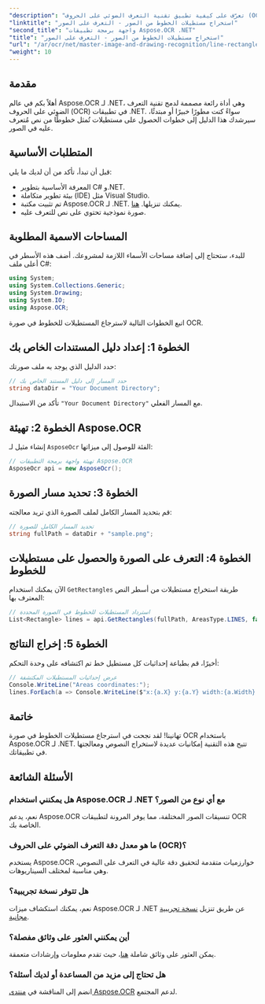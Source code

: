 ```yaml
---
"description": "تعرّف على كيفية تطبيق تقنية التعرف الضوئي على الحروف (OCR) في تطبيقات .NET باستخدام Aspose.OCR. يرشدك هذا الدليل الشامل خلال عملية استخراج المستطيلات للخطوط المتعرف عليها."
"linktitle": "استخراج مستطيلات الخطوط من الصور - التعرف على الصور"
"second_title": "واجهة برمجة تطبيقات Aspose.OCR .NET"
"title": "استخراج مستطيلات الخطوط من الصور - التعرف على الصور"
"url": "/ar/ocr/net/master-image-and-drawing-recognition/line-rectangles-from-images-recognition/"
"weight": 10
---
```


## مقدمة

أهلاً بكم في عالم Aspose.OCR لـ .NET، وهي أداة رائعة مصممة لدمج تقنية التعرف الضوئي على الحروف (OCR) في تطبيقات .NET. سواءً كنت مطورًا خبيرًا أو مبتدئًا، سيرشدك هذا الدليل إلى خطوات الحصول على مستطيلات تُمثل خطوطًا من نص مُتعرف عليه في الصور.

## المتطلبات الأساسية

قبل أن تبدأ، تأكد من أن لديك ما يلي:

- المعرفة الأساسية بتطوير C# و.NET.
- بيئة تطوير متكاملة (IDE) مثل Visual Studio.
- تم تثبيت مكتبة Aspose.OCR لـ .NET. يمكنك تنزيلها. [هنا](https://releases.aspose.com/ocr/net/).
- صورة نموذجية تحتوي على نص للتعرف عليه.

## المساحات الاسمية المطلوبة

للبدء، ستحتاج إلى إضافة مساحات الأسماء اللازمة لمشروعك. أضف هذه الأسطر في أعلى ملف C#:

```csharp
using System;
using System.Collections.Generic;
using System.Drawing;
using System.IO;
using Aspose.OCR;
```

اتبع الخطوات التالية لاسترجاع المستطيلات للخطوط في صورة OCR.

## الخطوة 1: إعداد دليل المستندات الخاص بك

حدد الدليل الذي يوجد به ملف صورتك:

```csharp
// حدد المسار إلى دليل المستند الخاص بك
string dataDir = "Your Document Directory";
```

تأكد من الاستبدال `"Your Document Directory"` مع المسار الفعلي.

## الخطوة 2: تهيئة Aspose.OCR

إنشاء مثيل لـ `AsposeOcr` الفئة للوصول إلى ميزاتها:

```csharp
// تهيئة واجهة برمجة التطبيقات Aspose.OCR
AsposeOcr api = new AsposeOcr();
```

## الخطوة 3: تحديد مسار الصورة

قم بتحديد المسار الكامل لملف الصورة الذي تريد معالجته:

```csharp
// تحديد المسار الكامل للصورة
string fullPath = dataDir + "sample.png";
```

## الخطوة 4: التعرف على الصورة والحصول على مستطيلات للخطوط

الآن يمكنك استخدام `GetRectangles` طريقة استخراج مستطيلات من أسطر النص المعترف بها:

```csharp
// استرداد المستطيلات للخطوط في الصورة المحددة
List<Rectangle> lines = api.GetRectangles(fullPath, AreasType.LINES, false);
```

## الخطوة 5: إخراج النتائج

أخيرًا، قم بطباعة إحداثيات كل مستطيل خط تم اكتشافه على وحدة التحكم:

```csharp
// عرض إحداثيات المستطيلات المكتشفة
Console.WriteLine("Areas coordinates:");
lines.ForEach(a => Console.WriteLine($"x:{a.X} y:{a.Y} width:{a.Width} height:{a.Height}"));
```

## خاتمة

تهانينا! لقد نجحت في استرجاع مستطيلات الخطوط في صورة OCR باستخدام Aspose.OCR لـ .NET. تتيح هذه التقنية إمكانيات عديدة لاستخراج النصوص ومعالجتها في تطبيقاتك.

## الأسئلة الشائعة

### هل يمكنني استخدام Aspose.OCR لـ .NET مع أي نوع من الصور؟

نعم، يدعم Aspose.OCR تنسيقات الصور المختلفة، مما يوفر المرونة لتطبيقات OCR الخاصة بك.

### ما هو معدل دقة التعرف الضوئي على الحروف (OCR)؟

يستخدم Aspose.OCR خوارزميات متقدمة لتحقيق دقة عالية في التعرف على النصوص، وهي مناسبة لمختلف السيناريوهات.

### هل تتوفر نسخة تجريبية؟

نعم، يمكنك استكشاف ميزات Aspose.OCR لـ .NET عن طريق تنزيل [نسخة تجريبية مجانية](https://releases.aspose.com/).

### أين يمكنني العثور على وثائق مفصلة؟

يمكن العثور على وثائق شاملة [هنا](https://reference.aspose.com/ocr/net/)، حيث تقدم معلومات وإرشادات متعمقة.

### هل تحتاج إلى مزيد من المساعدة أو لديك أسئلة؟

انضم إلى المناقشة في [منتدى Aspose.OCR](https://forum.aspose.com/c/ocr/16) لدعم المجتمع.